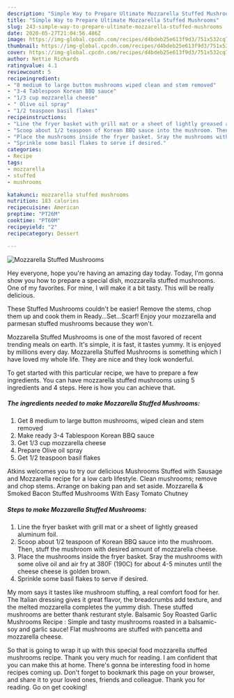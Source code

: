 ```yaml
---
description: "Simple Way to Prepare Ultimate Mozzarella Stuffed Mushrooms"
title: "Simple Way to Prepare Ultimate Mozzarella Stuffed Mushrooms"
slug: 243-simple-way-to-prepare-ultimate-mozzarella-stuffed-mushrooms
date: 2020-05-27T21:04:56.486Z
image: https://img-global.cpcdn.com/recipes/d4bdeb25e613f9d3/751x532cq70/mozzarella-stuffed-mushrooms-recipe-main-photo.jpg
thumbnail: https://img-global.cpcdn.com/recipes/d4bdeb25e613f9d3/751x532cq70/mozzarella-stuffed-mushrooms-recipe-main-photo.jpg
cover: https://img-global.cpcdn.com/recipes/d4bdeb25e613f9d3/751x532cq70/mozzarella-stuffed-mushrooms-recipe-main-photo.jpg
author: Nettie Richards
ratingvalue: 4.1
reviewcount: 5
recipeingredient:
- "8 medium to large button mushrooms wiped clean and stem removed"
- "3-4 Tablespoon Korean BBQ sauce"
- "1/3 cup mozzarella cheese"
- " Olive oil spray"
- "1/2 teaspoon basil flakes"
recipeinstructions:
- "Line the fryer basket with grill mat or a sheet of lightly greased aluminum foil."
- "Scoop about 1/2 teaspoon of Korean BBQ sauce into the mushroom. Then, stuff the mushroom with desired amount of mozzarella cheese."
- "Place the mushrooms inside the fryer basket. Sray the mushrooms with some olive oil and air fry at 380F (190C) for about 4-5 minutes until the cheese cheese is golden brown."
- "Sprinkle some basil flakes to serve if desired."
categories:
- Recipe
tags:
- mozzarella
- stuffed
- mushrooms

katakunci: mozzarella stuffed mushrooms 
nutrition: 183 calories
recipecuisine: American
preptime: "PT26M"
cooktime: "PT60M"
recipeyield: "2"
recipecategory: Dessert

---
```



![Mozzarella Stuffed Mushrooms](https://img-global.cpcdn.com/recipes/d4bdeb25e613f9d3/751x532cq70/mozzarella-stuffed-mushrooms-recipe-main-photo.jpg)

Hey everyone, hope you're having an amazing day today. Today, I'm gonna show you how to prepare a special dish, mozzarella stuffed mushrooms. One of my favorites. For mine, I will make it a bit tasty. This will be really delicious.

These Stuffed Mushrooms couldn&#39;t be easier! Remove the stems, chop them up and cook them in Ready…Set…Scarf! Enjoy your mozzarella and parmesan stuffed mushrooms because they won&#39;t.

Mozzarella Stuffed Mushrooms is one of the most favored of recent trending meals on earth. It's simple, it is fast, it tastes yummy. It is enjoyed by millions every day. Mozzarella Stuffed Mushrooms is something which I have loved my whole life. They are nice and they look wonderful.


To get started with this particular recipe, we have to prepare a few ingredients. You can have mozzarella stuffed mushrooms using 5 ingredients and 4 steps. Here is how you can achieve that.

<!--inarticleads1-->

##### The ingredients needed to make Mozzarella Stuffed Mushrooms:

1. Get 8 medium to large button mushrooms, wiped clean and stem removed
1. Make ready 3-4 Tablespoon Korean BBQ sauce
1. Get 1/3 cup mozzarella cheese
1. Prepare  Olive oil spray
1. Get 1/2 teaspoon basil flakes


Atkins welcomes you to try our delicious Mushrooms Stuffed with Sausage and Mozzarella recipe for a low carb lifestyle. Clean mushrooms; remove and chop stems. Arrange on baking pan and set aside. Mozzarella &amp; Smoked Bacon Stuffed Mushrooms With Easy Tomato Chutney 

<!--inarticleads2-->

##### Steps to make Mozzarella Stuffed Mushrooms:

1. Line the fryer basket with grill mat or a sheet of lightly greased aluminum foil.
1. Scoop about 1/2 teaspoon of Korean BBQ sauce into the mushroom. Then, stuff the mushroom with desired amount of mozzarella cheese.
1. Place the mushrooms inside the fryer basket. Sray the mushrooms with some olive oil and air fry at 380F (190C) for about 4-5 minutes until the cheese cheese is golden brown.
1. Sprinkle some basil flakes to serve if desired.


My mom says it tastes like mushroom stuffing, a real comfort food for her. The Italian dressing gives it great flavor, the breadcrumbs add texture, and the melted mozzarella completes the yummy dish. These stuffed mushrooms are better thank resturant style. Balsamic Soy Roasted Garlic Mushrooms Recipe : Simple and tasty mushrooms roasted in a balsamic-soy and garlic sauce! Flat mushrooms are stuffed with pancetta and mozzarella cheese. 

So that is going to wrap it up with this special food mozzarella stuffed mushrooms recipe. Thank you very much for reading. I am confident that you can make this at home. There's gonna be interesting food in home recipes coming up. Don't forget to bookmark this page on your browser, and share it to your loved ones, friends and colleague. Thank you for reading. Go on get cooking!
